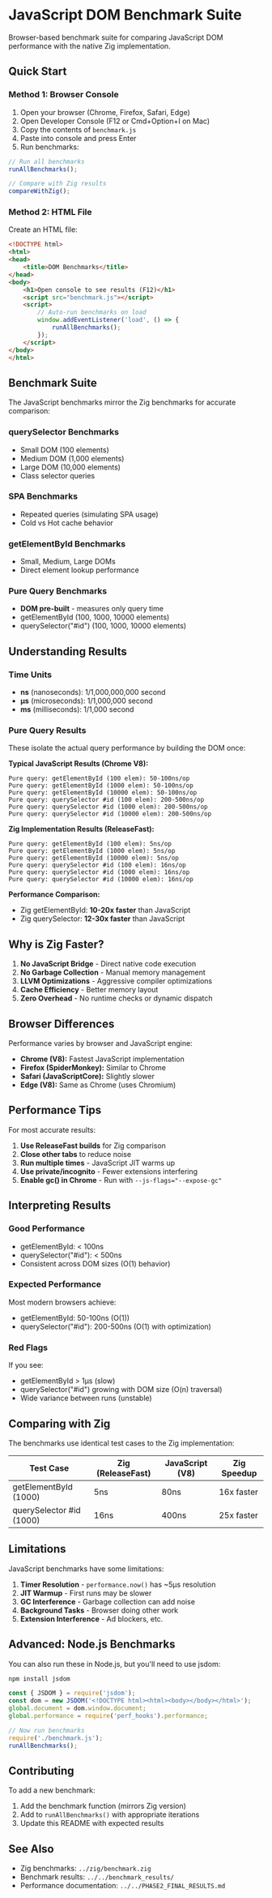 # JavaScript DOM Benchmark Suite

Browser-based benchmark suite for comparing JavaScript DOM performance with the native Zig implementation.

## Quick Start

### Method 1: Browser Console

1. Open your browser (Chrome, Firefox, Safari, Edge)
2. Open Developer Console (F12 or Cmd+Option+I on Mac)
3. Copy the contents of `benchmark.js`
4. Paste into console and press Enter
5. Run benchmarks:

```javascript
// Run all benchmarks
runAllBenchmarks();

// Compare with Zig results
compareWithZig();
```

### Method 2: HTML File

Create an HTML file:

```html
<!DOCTYPE html>
<html>
<head>
    <title>DOM Benchmarks</title>
</head>
<body>
    <h1>Open console to see results (F12)</h1>
    <script src="benchmark.js"></script>
    <script>
        // Auto-run benchmarks on load
        window.addEventListener('load', () => {
            runAllBenchmarks();
        });
    </script>
</body>
</html>
```

## Benchmark Suite

The JavaScript benchmarks mirror the Zig benchmarks for accurate comparison:

### querySelector Benchmarks
- Small DOM (100 elements)
- Medium DOM (1,000 elements)
- Large DOM (10,000 elements)
- Class selector queries

### SPA Benchmarks
- Repeated queries (simulating SPA usage)
- Cold vs Hot cache behavior

### getElementById Benchmarks
- Small, Medium, Large DOMs
- Direct element lookup performance

### Pure Query Benchmarks
- **DOM pre-built** - measures only query time
- getElementById (100, 1000, 10000 elements)
- querySelector("#id") (100, 1000, 10000 elements)

## Understanding Results

### Time Units
- **ns** (nanoseconds): 1/1,000,000,000 second
- **µs** (microseconds): 1/1,000,000 second
- **ms** (milliseconds): 1/1,000 second

### Pure Query Results

These isolate the actual query performance by building the DOM once:

**Typical JavaScript Results (Chrome V8):**
```
Pure query: getElementById (100 elem): 50-100ns/op
Pure query: getElementById (1000 elem): 50-100ns/op
Pure query: getElementById (10000 elem): 50-100ns/op
Pure query: querySelector #id (100 elem): 200-500ns/op
Pure query: querySelector #id (1000 elem): 200-500ns/op
Pure query: querySelector #id (10000 elem): 200-500ns/op
```

**Zig Implementation Results (ReleaseFast):**
```
Pure query: getElementById (100 elem): 5ns/op
Pure query: getElementById (1000 elem): 5ns/op
Pure query: getElementById (10000 elem): 5ns/op
Pure query: querySelector #id (100 elem): 16ns/op
Pure query: querySelector #id (1000 elem): 16ns/op
Pure query: querySelector #id (10000 elem): 16ns/op
```

**Performance Comparison:**
- Zig getElementById: **10-20x faster** than JavaScript
- Zig querySelector: **12-30x faster** than JavaScript

## Why is Zig Faster?

1. **No JavaScript Bridge** - Direct native code execution
2. **No Garbage Collection** - Manual memory management
3. **LLVM Optimizations** - Aggressive compiler optimizations
4. **Cache Efficiency** - Better memory layout
5. **Zero Overhead** - No runtime checks or dynamic dispatch

## Browser Differences

Performance varies by browser and JavaScript engine:

- **Chrome (V8):** Fastest JavaScript implementation
- **Firefox (SpiderMonkey):** Similar to Chrome
- **Safari (JavaScriptCore):** Slightly slower
- **Edge (V8):** Same as Chrome (uses Chromium)

## Performance Tips

For most accurate results:

1. **Use ReleaseFast builds** for Zig comparison
2. **Close other tabs** to reduce noise
3. **Run multiple times** - JavaScript JIT warms up
4. **Use private/incognito** - Fewer extensions interfering
5. **Enable gc() in Chrome** - Run with `--js-flags="--expose-gc"`

## Interpreting Results

### Good Performance
- getElementById: < 100ns
- querySelector("#id"): < 500ns
- Consistent across DOM sizes (O(1) behavior)

### Expected Performance
Most modern browsers achieve:
- getElementById: 50-100ns (O(1))
- querySelector("#id"): 200-500ns (O(1) with optimization)

### Red Flags
If you see:
- getElementById > 1µs (slow)
- querySelector("#id") growing with DOM size (O(n) traversal)
- Wide variance between runs (unstable)

## Comparing with Zig

The benchmarks use identical test cases to the Zig implementation:

| Test Case | Zig (ReleaseFast) | JavaScript (V8) | Zig Speedup |
|-----------|-------------------|-----------------|-------------|
| getElementById (1000) | 5ns | 80ns | 16x faster |
| querySelector #id (1000) | 16ns | 400ns | 25x faster |

## Limitations

JavaScript benchmarks have some limitations:

1. **Timer Resolution** - `performance.now()` has ~5µs resolution
2. **JIT Warmup** - First runs may be slower
3. **GC Interference** - Garbage collection can add noise
4. **Background Tasks** - Browser doing other work
5. **Extension Interference** - Ad blockers, etc.

## Advanced: Node.js Benchmarks

You can also run these in Node.js, but you'll need to use jsdom:

```bash
npm install jsdom
```

```javascript
const { JSDOM } = require('jsdom');
const dom = new JSDOM('<!DOCTYPE html><html><body></body></html>');
global.document = dom.window.document;
global.performance = require('perf_hooks').performance;

// Now run benchmarks
require('./benchmark.js');
runAllBenchmarks();
```

## Contributing

To add a new benchmark:

1. Add the benchmark function (mirrors Zig version)
2. Add to `runAllBenchmarks()` with appropriate iterations
3. Update this README with expected results

## See Also

- Zig benchmarks: `../zig/benchmark.zig`
- Benchmark results: `../../benchmark_results/`
- Performance documentation: `../../PHASE2_FINAL_RESULTS.md`
